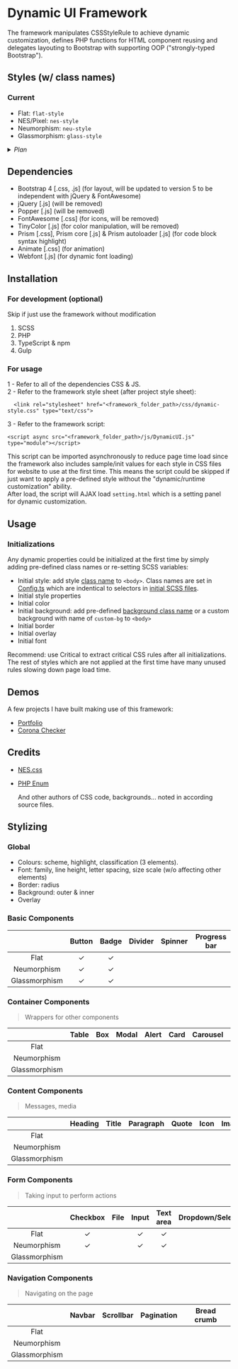 # Dynamic UI  Framework

The framework manipulates CSSStyleRule to achieve dynamic customization, defines PHP functions for HTML component reusing and delegates layouting  to Bootstrap with supporting OOP ("strongly-typed Bootstrap").

## Styles   (w/ class names)
### Current
<a id="style-names"></a>
+ Flat: ```flat-style```
+ NES/Pixel: ```nes-style```
+ Neumorphism: ```neu-style```
+ Glassmorphism: ```glass-style```

<details>
<summary><i>Plan</i></summary>
<!--Blank line on purpuse-->

+ Material
+ Skeuomorphism
+ Gradient
+ Neon
+ Cyberpunk
+ Metalic
+ Arcade
+ Grid
+ 3D
+ Windows
+ Monograph
+ Vintage/Retro
+ Rainbow
+ Textbook
</details>

## Dependencies
  + Bootstrap 4 [.css,  .js] (for layout, will be updated to version 5 to be independent with jQuery & FontAwesome)
  + jQuery [.js] (will be removed)
  + Popper [.js] (will be removed)
  + FontAwesome [.css] (for icons, will be removed)
  + TinyColor [.js] (for color manipulation, will be removed)
  + Prism [.css], Prism core [.js] & Prism autoloader [.js] (for code block syntax highlight)
  + Animate [.css] (for animation)
  + Webfont [.js] (for dynamic font loading)

## Installation
### For development (optional)
Skip if just use the framework without modification
1. SCSS
2. PHP
3. TypeScript & npm
4. Gulp

### For usage
1 - Refer to all of the dependencies CSS & JS.  
2 - Refer to the framework style sheet (after project style sheet):  
```      
  <link rel="stylesheet" href="<framework_folder_path>/css/dynamic-style.css" type="text/css">
  ```  
3 - Refer to the framework script:  
```  
<script async src="<framework_folder_path>/js/DynamicUI.js" type="module"></script>
```  
This script can be imported  asynchronously to reduce page time load since the framework also includes sample/init values for each style in CSS files for  website to use at the first time. This means the script could be skipped if just want to apply a pre-defined style without the "dynamic/runtime customization" ability.  
After load, the script will AJAX load ```setting.html``` which is a setting panel for dynamic customization.  

## Usage
### Initializations
Any dynamic properties could be initialized at the first time by simply adding pre-defined class names or re-setting SCSS variables:
  + Initial style: add style [class name](#style-names) to ```<body>```. Class names are set in [Config.ts](ts/Config.ts) which are indentical to selectors in [initial SCSS files](./scss/init).  
  + Initial style properties
  + Initial color
  + Initial background: add pre-defined [background class name](./backgrounds) or a custom background with name of ```custom-bg```  to ```<body>```
  + Initial border
  + Initial overlay
  + Initial font

Recommend: use Critical to extract critical CSS rules after all initializations. The rest of styles which are not applied at the first time have many unused rules slowing down page load time.  

## Demos
A few projects I have built making use of this framework:  
  + [Portfolio](https://enginoobz.com/)
  + [Corona Checker](https://enginoobz.com/projects/corona-checker/)

## Credits
+ [NES.css](https://github.com/nostalgic-css/NES.css)
+ [PHP Enum](https://github.com/myclabs/php-enum)      
  
  And other authors of CSS code, backgrounds... noted in according source files.

## Stylizing
### Global
+ Colours: scheme, highlight, classification (3 elements).
+ Font: family, line height, letter spacing, size scale (w/o affecting other elements)
+ Border: radius
+ Background: outer & inner
+ Overlay
  
### Basic Components

|               	| Button 	| Badge 	| Divider 	| Spinner 	| Progress bar 	|
|:-------------:	|:------:	|:-----:	|:-------:	|:-------:	|:------------:	|
|      Flat     	|    ✓   	|   ✓   	|         	|         	|              	|
|  Neumorphism  	|    ✓   	|   ✓   	|         	|         	|              	|
| Glassmorphism 	|    ✓   	|   ✓   	|         	|         	|              	||              	|


### Container Components
> Wrappers for other components

|               	| Table 	| Box 	| Modal 	| Alert 	| Card 	| Carousel 	| Toast 	| Tab 	| Tooltip 	|
|:-------------:	|:-----:	|:---:	|:-----:	|:-----:	|:----:	|:--------:	|:-----:	|:---:	|:-------:	|
|      Flat     	|       	|     	|       	|       	|      	|          	|       	|     	|         	|
|  Neumorphism  	|       	|     	|       	|       	|      	|          	|       	|     	|         	|
| Glassmorphism 	|       	|     	|       	|       	|      	|          	|       	|     	|         	|


### Content Components
> Messages, media

|               	| Heading 	| Title 	| Paragraph 	| Quote 	| Icon 	| Image 	| Video 	| Iframe 	|
|:-------------:	|:-------:	|:-----:	|:---------:	|:-----:	|:----:	|:-----:	|:-----:	|:------:	|
|      Flat     	|         	|       	|           	|       	|      	|       	|       	|        	|
|  Neumorphism  	|         	|       	|           	|       	|      	|       	|       	|        	|
| Glassmorphism 	|         	|       	|           	|       	|      	|       	|       	|        	|

### Form Components
> Taking input to perform actions

|               	| Checkbox 	| File 	| Input 	| Text area 	| Dropdown/Select 	| Multiple select 	| Radio 	| Segmented control 	| Range slider 	| Switch 	| Color picker 	|
|:-------------:	|:--------:	|:----:	|:-----:	|:---------:	|:---------------:	|:---------------:	|:-----:	|:-----------------:	|:------------:	|:------:	|:------------:	|
|      Flat     	|     ✓    	|      	|   ✓   	|     ✓     	|                 	|                 	|   ✓   	|         ✓         	|              	|        	|              	|
|  Neumorphism  	|     ✓    	|      	|   ✓   	|     ✓     	|                 	|                 	|   ✓   	|         ✓         	|       ✓      	|    ✓   	|              	|
| Glassmorphism 	|          	|      	|       	|           	|                 	|                 	|       	|         ✓         	|              	|        	|              	|

### Navigation Components
> Navigating on the page

|               	| Navbar 	| Scrollbar 	| Pagination 	| Bread crumb 	|
|:-------------:	|:------:	|:---------:	|:----------:	|:-----------:	|
|      Flat     	|        	|           	|            	|             	|
|  Neumorphism  	|        	|           	|            	|             	|
| Glassmorphism 	|        	|           	|            	|             	|